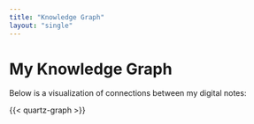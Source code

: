 ```yaml
---
title: "Knowledge Graph"
layout: "single"
---
```


# My Knowledge Graph

Below is a visualization of connections between my digital notes:

{{< quartz-graph >}}